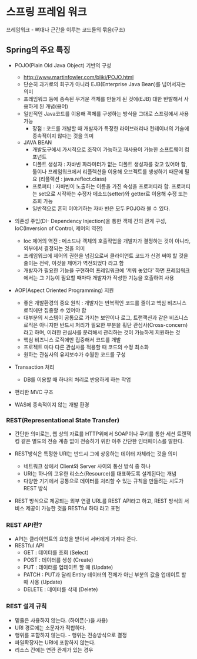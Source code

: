 # 스프링 프레임 워크

프레임워크 - 뼈대나 근간을 이루는 코드들의 묶음(구조)

## Spring의 주요 특징

- POJO(Plain Old Java Object) 기반의 구성
    - http://www.martinfowler.com/bliki/POJO.html
    - 단순히 과거로의 회구가 아니라 EJB(Enterprise Java Bean)를 넘어서자는 의미
    - 프레임워크 등에 종속된 무거운 객체를 만들게 된 것에(EJB) 대한 반발해서 사용하게 된 개념(용어)
    - 일반적인 Java코드를 이용해 객체를 구성하는 방식을 그대로 스프링에서 사용 가능
        - 장점 : 코드를 개발할 때 개발자가 특정한 라이브러리나 컨테이너의 기술에 종속적이지 않다는 것을 의미
    - JAVA BEAN
        - 개발도구에서 가시적으로 조작이 가능하고 재사용이 가능한 소프트웨어 컴포넌트
        - 디폴트 생성자 : 자바빈 파라미터가 없는 디폴트 생성자를 갖고 있어야 함, 툴이나 프레임워크에서 리플렉션을 이용해 오브젝트를 생성하기 때문에 필요 (리플렉션 : java.reflect.class)
        - 프로퍼티 : 자바빈이 노출하는 이름을 가진 속성을 프로퍼티라 함. 프로퍼티는 set으로 시작하는 수정자 메소드(setter)와 getter르 이용해 수정 또는 조회 가능
        - 일반적으로 흔히 이야기하는 자바 빈은 모두 POJO라 볼 수 있다.
    
- 의존성 주입(DI- Dependency Injection)을 통한 객체 간의 관계 구성, IoC(Inversion of Control, 제어의 역전)
    - Ioc 제어의 역전 : 메소드나 객체의 호출작업을 개발자가 결정하는 것이 아니라, 외부에서 결정되는 것을 의미
    - 프레임워크에 제어의 권한을 넘김으로써 클라이언트 코드가 신경 써야 할 것을 줄이는 전략, 이것을 제어가 역전되었다 라고 함
    - 개발자가 필요한 기능을 구현하여 프레임워크에 '끼워 놓았다' 하면 프레임워크에서는 그 기능이 필요할 때마다 개발자가 작성한 기능을 호출하여 사용


- AOP(Aspect Oriented Programming) 지원
    - 좋은 개발환경의 중요 원칙 : 개발자는 반복적인 코드를 줄이고 핵심 비즈니스 로직에만 집중할 수 있어야 함
    - 대부분의 시스템이 공통으로 가지는 보안이나 로그, 트랜잭션과 같은 비즈니스 로직은 아니지만 반드시 처리가 필요한 부분을 횡단 관심사(Cross-concern)라고 하며, 이러한 관심사를 분리해서 관리하는 것이 가능하게 지원하는 것
    - 핵심 비즈니스 로직에만 집중해서 코드를 개발
    - 프로젝트 마다 다른 관심사를 적용할 때 코드의 수정 최소화
    - 원하는 관심사의 유지보수가 수월한 코드를 구성

- Transaction 처리
    - DB를 이용할 때 하나의 처리로 반응하게 하는 작업

- 편리한 MVC 구조

- WAS에 종속적이지 않는 개발 환경

### REST(Representational State Transfer)
- 간단한 의미로는, 웹 상의 자료를 HTTP위에서 SOAP이나 쿠키를 통한 세션 트랜잭킹 같은 별도의 전송 계층 없이 전송하기 위한 아주 간단한 인터페이스를 말한다.

- REST방식은 특정한 URI는 반드시 그에 상응하는 데이터 자체라는 것을 의미
    - 네트워크 상에서 Client와 Server 사이의 통신 방식 중 하나
    - URI는 하나의 고유한 리소스(Resource)를 대표하도록 설계된다는 개념
    - 다양한 기기에서 공통으로 데이터를 처리할 수 있는 규칙을 만들려는 시도가 REST 방식

- REST 방식으로 제공되는 외부 연결 URL를 REST API라고 하고, REST 방식의 서비스 제공이 가능한 것을 RESTful 하다 라고 표현

### REST API란?
- API는 클라이언트의 요청을 받아서 서버에게 가져다 준다.
- RESTful API
    - GET : 데이터를 조회 (Select)
    - POST : 데이터를 생성 (Create)
    - PUT : 데이터를 업데이트 할 때 (Update)
    - PATCH : PUT과 달리 Entity 데이터의 전체가 아닌 부분의 값을 업데이트 할 때 사용 (Update)
    - DELETE : 데이터를 삭제 (Delete)

### REST 설계 규칙
- 밑줄은 사용하지 않는다. (하이픈(-)을 사용)
- URI 경로에는 소문자가 적합하다.
- 행위를 포함하지 않는다. - 행위는 전송방식으로 결정
- 파일확장자는 URI에 포함하지 않는다.
- 리소스 간에는 연관 관계가 있는 경우